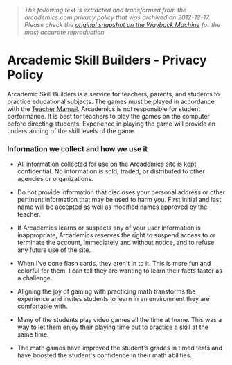 > *The following text is extracted and transformed from the arcademics.com privacy policy that was archived on 2012-12-17. Please check the [original snapshot on the Wayback Machine](https://web.archive.org/web/20121217200429id_/http%3A//www.arcademics.com/privacy) for the most accurate reproduction.*

# Arcademic Skill Builders - Privacy Policy

Arcademic Skill Builders is a service for teachers, parents, and students to practice educational subjects. The games must be played in accordance with the [Teacher Manual](https://web.archive.org/manual/). Arcademics is not responsible for student performance. It is best for teachers to play the games on the computer before directing students. Experience in playing the game will provide an understanding of the skill levels of the game.

### Information we collect and how we use it

  * All information collected for use on the Arcademics site is kept confidential. No information is sold, traded, or distributed to other agencies or organizations.
  

  * Do not provide information that discloses your personal address or other pertinent information that may be used to harm you. First initial and last name will be accepted as well as modified names approved by the teacher.
  

  * If Arcademics learns or suspects any of your user information is inappropriate, Arcademics reserves the right to suspend access to or terminate the account, immediately and without notice, and to refuse any future use of the site.
  



  * When I've done flash cards, they aren't in to it. This is more fun and colorful for them. I can tell they are wanting to learn their facts faster as a challenge.

  * Aligning the joy of gaming with practicing math transforms the experience and invites students to learn in an environment they are comfortable with.

  * Many of the students play video games all the time at home. This was a way to let them enjoy their playing time but to practice a skill at the same time.

  * The math games have improved the student's grades in timed tests and have boosted the student's confidence in their math abilities.




